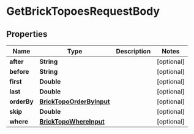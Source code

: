 

# GetBrickTopoesRequestBody


## Properties

Name | Type | Description | Notes
------------ | ------------- | ------------- | -------------
**after** | **String** |  |  [optional]
**before** | **String** |  |  [optional]
**first** | **Double** |  |  [optional]
**last** | **Double** |  |  [optional]
**orderBy** | [**BrickTopoOrderByInput**](BrickTopoOrderByInput.md) |  |  [optional]
**skip** | **Double** |  |  [optional]
**where** | [**BrickTopoWhereInput**](BrickTopoWhereInput.md) |  |  [optional]



